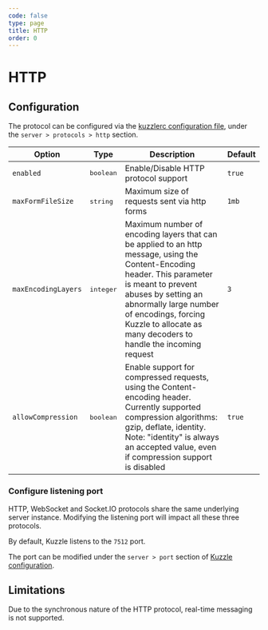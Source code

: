 ```yaml
---
code: false
type: page
title: HTTP
order: 0
---
```


# HTTP

## Configuration

The protocol can be configured via the [kuzzlerc configuration file](/core/1/guide/guides/essentials/configuration/), under the `server > protocols > http` section.

| Option              | Type               | Description                                                                                                                                                                                                                                                                           | Default |
| ------------------- | ------------------ | ------------------------------------------------------------------------------------------------------------------------------------------------------------------------------------------------------------------------------------------------------------------------------------- | ------- |
| `enabled`           | <pre>boolean</pre> | Enable/Disable HTTP protocol support                                                                                                                                                                                                                                                  | `true`  |
| `maxFormFileSize`   | <pre>string</pre>  | Maximum size of requests sent via http forms                                                                                                                                                                                                                                          | `1mb`   |
| `maxEncodingLayers` | <pre>integer</pre> | Maximum number of encoding layers that can be applied to an http message, using the Content-Encoding header. This parameter is meant to prevent abuses by setting an abnormally large number of encodings, forcing Kuzzle to allocate as many decoders to handle the incoming request | `3`     |
| `allowCompression`  | <pre>boolean</pre> | Enable support for compressed requests, using the Content-encoding header. Currently supported compression algorithms: gzip, deflate, identity. Note: "identity" is always an accepted value, even if compression support is disabled                                                 | `true`  |

### Configure listening port

<div class="alert alert-warning">
HTTP, WebSocket and Socket.IO protocols share the same underlying server instance. Modifying the listening port will impact all these three protocols.
</div>

By default, Kuzzle listens to the `7512` port.

The port can be modified under the `server > port` section of [Kuzzle configuration](/core/1/guide/guides/essentials/configuration/).

## Limitations

Due to the synchronous nature of the HTTP protocol, real-time messaging is not supported.
